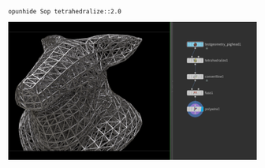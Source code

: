 
```Hscript
opunhide Sop tetrahedralize::2.0
```

![alt text](../../png/houdini/Snipaste_2024-02-19_22-55-25.png)